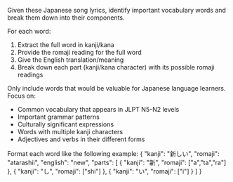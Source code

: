 Given these Japanese song lyrics, identify important vocabulary words and break them down into their components.

For each word:
1. Extract the full word in kanji/kana
2. Provide the romaji reading for the full word
3. Give the English translation/meaning
4. Break down each part (kanji/kana character) with its possible romaji readings

Only include words that would be valuable for Japanese language learners.
Focus on:
- Common vocabulary that appears in JLPT N5-N2 levels
- Important grammar patterns
- Culturally significant expressions
- Words with multiple kanji characters
- Adjectives and verbs in their different forms

Format each word like the following example:
{
    "kanji": "新しい",
    "romaji": "atarashii",
    "english": "new",
    "parts": [
        { "kanji": "新", "romaji": ["a","ta","ra"] },
        { "kanji": "し", "romaji": ["shi"] },
        { "kanji": "い", "romaji": ["i"] }
    ]
} 